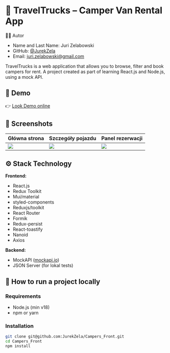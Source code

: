 # 🚐 TravelTrucks – Camper Van Rental App

🧑‍💻 Autor

- Name and Last Name: Juri Zelabowski
- GitHub: [@JurekZela](https://github.com/JurekZela)
- Email: juri.zelabowski@gmail.com

TravelTrucks is a web application that allows you to browse, filter and book campers for rent. A project created as part of learning React.js and Node.js, using a mock API.

## 🔗 Demo

👉 [Look Demo online](https://campers-front-tan.vercel.app)

## 📸 Screenshots

| Główna strona | Szczegóły pojazdu | Panel rezerwacji |
|---------------|------------------|------------------|
| ![](./screenshots/home.png) | ![](./screenshots/details.png) | ![](./screenshots/booking.png) |

## ⚙️ Stack Technology

**Frontend:**
- React.js
- Redux Toolkit
- Mui/material
- styled-components
- Reduxjs/toolkit
- React Router
- Formik
- Redux-persist
- React-toastify
- Nanoid
- Axios

**Backend:**
- MockAPI ([mockapi.io](https://mockapi.io))
- JSON Server (for lokal tests)

## 🚀 How to run a project locally

### Requirements

- Node.js (min v18)
- npm or yarn


### Installation

```bash
git clone git@github.com:JurekZela/Campers_Front.git
cd Campers_Front
npm install